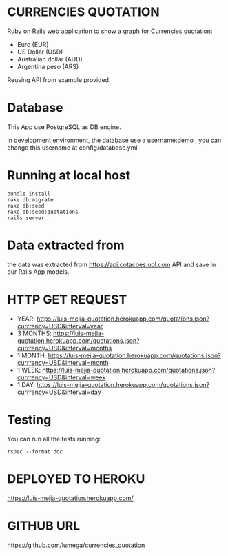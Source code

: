 # CURRENCIES QUOTATION

Ruby on Rails web application to show a graph for Currencies quotation:

* Euro (EUR)
* US Dollar (USD)
* Australian dollar (AUD)
* Argentina peso (ARS)

Reusing API from example provided.

# Database

This App use PostgreSQL as DB engine.

in development environment, the database use a username:demo , you can change this username at config/database.yml


# Running at local host
```
bundle install
rake db:migrate
rake db:seed
rake db:seed:quotations
rails server
```


# Data extracted from

the data was extracted from https://api.cotacoes.uol.com API and save in our Rails App models.



# HTTP GET REQUEST

* YEAR:     https://luis-mejia-quotation.herokuapp.com/quotations.json?currrency=USD&interval=year
* 3 MONTHS: https://luis-mejia-quotation.herokuapp.com/quotations.json?currrency=USD&interval=months
* 1 MONTH:  https://luis-mejia-quotation.herokuapp.com/quotations.json?currrency=USD&interval=month
* 1 WEEK:   https://luis-mejia-quotation.herokuapp.com/quotations.json?currrency=USD&interval=week
* 1 DAY:    https://luis-mejia-quotation.herokuapp.com/quotations.json?currrency=USD&interval=day

# Testing

You can run all the tests running:

```
rspec --format doc
```

# DEPLOYED TO HEROKU

https://luis-mejia-quotation.herokuapp.com/


# GITHUB URL

https://github.com/lumega/currencies_quotation